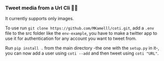### Tweet media from a Url Cli 🐱‍🚀

It currently supports only images.

To use run `git clone https://github.com/MKamelll/coti.git`,
add a `.env` file to the src folder like the `env-example`,
you have to make a twitter app to use it for authentication
for any account you want to tweet from.

Run `pip install .` from the main directory -the one with the `setup.py` in it-,
you can now add a user using `coti --add` and then tweet using `coti "URL"`.
